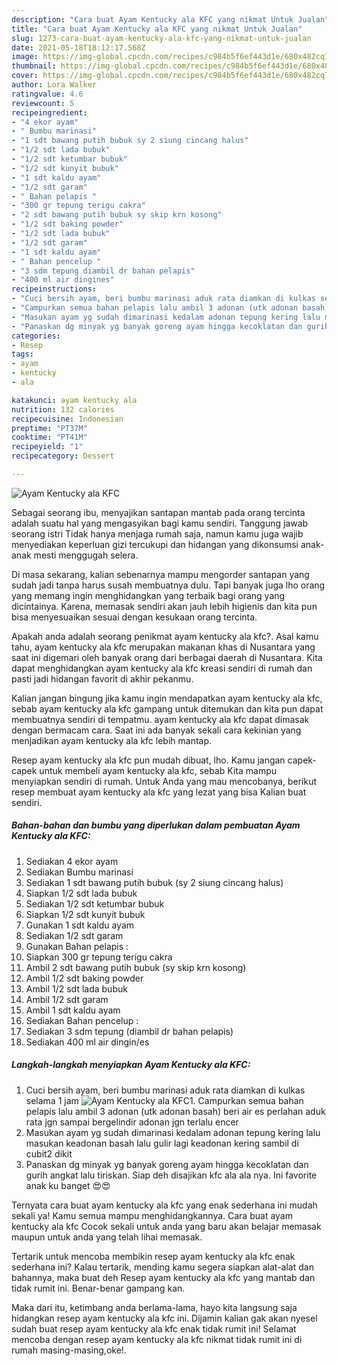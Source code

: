 ```yaml
---
description: "Cara buat Ayam Kentucky ala KFC yang nikmat Untuk Jualan"
title: "Cara buat Ayam Kentucky ala KFC yang nikmat Untuk Jualan"
slug: 1273-cara-buat-ayam-kentucky-ala-kfc-yang-nikmat-untuk-jualan
date: 2021-05-18T18:12:17.568Z
image: https://img-global.cpcdn.com/recipes/c984b5f6ef443d1e/680x482cq70/ayam-kentucky-ala-kfc-foto-resep-utama.jpg
thumbnail: https://img-global.cpcdn.com/recipes/c984b5f6ef443d1e/680x482cq70/ayam-kentucky-ala-kfc-foto-resep-utama.jpg
cover: https://img-global.cpcdn.com/recipes/c984b5f6ef443d1e/680x482cq70/ayam-kentucky-ala-kfc-foto-resep-utama.jpg
author: Lora Walker
ratingvalue: 4.6
reviewcount: 5
recipeingredient:
- "4 ekor ayam"
- " Bumbu marinasi"
- "1 sdt bawang putih bubuk sy 2 siung cincang halus"
- "1/2 sdt lada bubuk"
- "1/2 sdt ketumbar bubuk"
- "1/2 sdt kunyit bubuk"
- "1 sdt kaldu ayam"
- "1/2 sdt garam"
- " Bahan pelapis "
- "300 gr tepung terigu cakra"
- "2 sdt bawang putih bubuk sy skip krn kosong"
- "1/2 sdt baking powder"
- "1/2 sdt lada bubuk"
- "1/2 sdt garam"
- "1 sdt kaldu ayam"
- " Bahan pencelup "
- "3 sdm tepung diambil dr bahan pelapis"
- "400 ml air dingines"
recipeinstructions:
- "Cuci bersih ayam, beri bumbu marinasi aduk rata diamkan di kulkas selama 1 jam"
- "Campurkan semua bahan pelapis lalu ambil 3 adonan (utk adonan basah) beri air es perlahan aduk rata jgn sampai bergelindir adonan jgn terlalu encer"
- "Masukan ayam yg sudah dimarinasi kedalam adonan tepung kering lalu masukan keadonan basah lalu gulir lagi keadonan kering sambil di cubit2 dikit"
- "Panaskan dg minyak yg banyak goreng ayam hingga kecoklatan dan gurih angkat lalu tiriskan. Siap deh disajikan kfc ala ala nya. Ini favorite anak ku banget 😍😍"
categories:
- Resep
tags:
- ayam
- kentucky
- ala

katakunci: ayam kentucky ala 
nutrition: 132 calories
recipecuisine: Indonesian
preptime: "PT37M"
cooktime: "PT41M"
recipeyield: "1"
recipecategory: Dessert

---
```



![Ayam Kentucky ala KFC](https://img-global.cpcdn.com/recipes/c984b5f6ef443d1e/680x482cq70/ayam-kentucky-ala-kfc-foto-resep-utama.jpg)

Sebagai seorang ibu, menyajikan santapan mantab pada orang tercinta adalah suatu hal yang mengasyikan bagi kamu sendiri. Tanggung jawab seorang istri Tidak hanya menjaga rumah saja, namun kamu juga wajib menyediakan keperluan gizi tercukupi dan hidangan yang dikonsumsi anak-anak mesti menggugah selera.

Di masa  sekarang, kalian sebenarnya mampu mengorder santapan yang sudah jadi tanpa harus susah membuatnya dulu. Tapi banyak juga lho orang yang memang ingin menghidangkan yang terbaik bagi orang yang dicintainya. Karena, memasak sendiri akan jauh lebih higienis dan kita pun bisa menyesuaikan sesuai dengan kesukaan orang tercinta. 



Apakah anda adalah seorang penikmat ayam kentucky ala kfc?. Asal kamu tahu, ayam kentucky ala kfc merupakan makanan khas di Nusantara yang saat ini digemari oleh banyak orang dari berbagai daerah di Nusantara. Kita dapat menghidangkan ayam kentucky ala kfc kreasi sendiri di rumah dan pasti jadi hidangan favorit di akhir pekanmu.

Kalian jangan bingung jika kamu ingin mendapatkan ayam kentucky ala kfc, sebab ayam kentucky ala kfc gampang untuk ditemukan dan kita pun dapat membuatnya sendiri di tempatmu. ayam kentucky ala kfc dapat dimasak dengan bermacam cara. Saat ini ada banyak sekali cara kekinian yang menjadikan ayam kentucky ala kfc lebih mantap.

Resep ayam kentucky ala kfc pun mudah dibuat, lho. Kamu jangan capek-capek untuk membeli ayam kentucky ala kfc, sebab Kita mampu menyiapkan sendiri di rumah. Untuk Anda yang mau mencobanya, berikut resep membuat ayam kentucky ala kfc yang lezat yang bisa Kalian buat sendiri.

<!--inarticleads1-->

##### Bahan-bahan dan bumbu yang diperlukan dalam pembuatan Ayam Kentucky ala KFC:

1. Sediakan 4 ekor ayam
1. Sediakan  Bumbu marinasi
1. Sediakan 1 sdt bawang putih bubuk (sy 2 siung cincang halus)
1. Siapkan 1/2 sdt lada bubuk
1. Sediakan 1/2 sdt ketumbar bubuk
1. Siapkan 1/2 sdt kunyit bubuk
1. Gunakan 1 sdt kaldu ayam
1. Sediakan 1/2 sdt garam
1. Gunakan  Bahan pelapis :
1. Siapkan 300 gr tepung terigu cakra
1. Ambil 2 sdt bawang putih bubuk (sy skip krn kosong)
1. Ambil 1/2 sdt baking powder
1. Ambil 1/2 sdt lada bubuk
1. Ambil 1/2 sdt garam
1. Ambil 1 sdt kaldu ayam
1. Sediakan  Bahan pencelup :
1. Sediakan 3 sdm tepung (diambil dr bahan pelapis)
1. Sediakan 400 ml air dingin/es




<!--inarticleads2-->

##### Langkah-langkah menyiapkan Ayam Kentucky ala KFC:

1. Cuci bersih ayam, beri bumbu marinasi aduk rata diamkan di kulkas selama 1 jam
<img src="https://img-global.cpcdn.com/steps/816566585a654b05/160x128cq70/ayam-kentucky-ala-kfc-langkah-memasak-1-foto.jpg" alt="Ayam Kentucky ala KFC">1. Campurkan semua bahan pelapis lalu ambil 3 adonan (utk adonan basah) beri air es perlahan aduk rata jgn sampai bergelindir adonan jgn terlalu encer
1. Masukan ayam yg sudah dimarinasi kedalam adonan tepung kering lalu masukan keadonan basah lalu gulir lagi keadonan kering sambil di cubit2 dikit
1. Panaskan dg minyak yg banyak goreng ayam hingga kecoklatan dan gurih angkat lalu tiriskan. Siap deh disajikan kfc ala ala nya. Ini favorite anak ku banget 😍😍




Ternyata cara buat ayam kentucky ala kfc yang enak sederhana ini mudah sekali ya! Kamu semua mampu menghidangkannya. Cara buat ayam kentucky ala kfc Cocok sekali untuk anda yang baru akan belajar memasak maupun untuk anda yang telah lihai memasak.

Tertarik untuk mencoba membikin resep ayam kentucky ala kfc enak sederhana ini? Kalau tertarik, mending kamu segera siapkan alat-alat dan bahannya, maka buat deh Resep ayam kentucky ala kfc yang mantab dan tidak rumit ini. Benar-benar gampang kan. 

Maka dari itu, ketimbang anda berlama-lama, hayo kita langsung saja hidangkan resep ayam kentucky ala kfc ini. Dijamin kalian gak akan nyesel sudah buat resep ayam kentucky ala kfc enak tidak rumit ini! Selamat mencoba dengan resep ayam kentucky ala kfc nikmat tidak rumit ini di rumah masing-masing,oke!.

